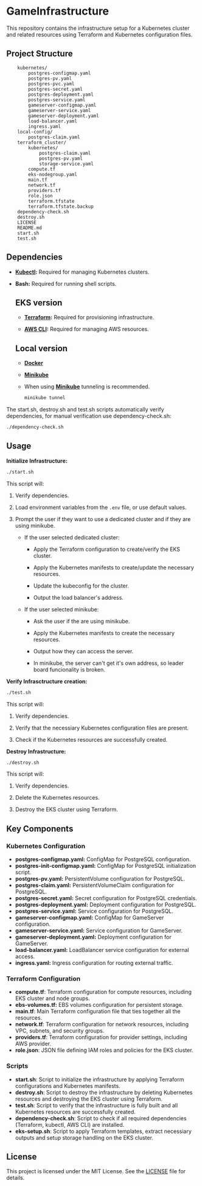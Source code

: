 # GameInfrastructure

This repository contains the infrastructure setup for a Kubernetes cluster and related resources using Terraform and Kubernetes configuration files.

## Project Structure

```
    kubernetes/
        postgres-configmap.yaml
        postgres-pv.yaml
        postgres-pvc.yaml
        postgres-secret.yaml
        postgres-deployment.yaml
        postgres-service.yaml
        gameserver-configmap.yaml
        gameserver-service.yaml
        gameserver-deployment.yaml
        load-balancer.yaml
        ingress.yaml
    local-config/
        postgres-claim.yaml
    terraform_cluster/
        kubernetes/
            postgres-claim.yaml
            postgres-pv.yaml
            storage-service.yaml
        compute.tf
        eks-nodegroup.yaml
        main.tf
        network.tf
        providers.tf
        role.json
        terraform.tfstate
        terraform.tfstate.backup
    dependency-check.sh
    destroy.sh
    LICENSE
    README.md
    start.sh
    test.sh
```

## Dependencies

- **[Kubectl](https://kubernetes.io/docs/tasks/tools/install-kubectl/):** Required for managing Kubernetes clusters.
  
- **Bash:** Required for running shell scripts.
  ## EKS version 

  - **[Terraform](https://www.terraform.io/downloads.html):** Required for provisioning infrastructure.

  - **[AWS CLI](https://aws.amazon.com/cli/):** Required for managing AWS resources.

  ## Local version
  - **[Docker](https://docs.docker.com/get-docker/)**
  - **[Minikube](https://minikube.sigs.k8s.io/docs/start/)**

  - When using **[Minikube](https://minikube.sigs.k8s.io/docs/start/)** tunneling is recommended.

      ```sh
    minikube tunnel
    ```

 The start.sh, destroy.sh and test.sh scripts automatically verify dependencies, for manual verification use dependency-check.sh:

   ```sh
   ./dependency-check.sh
   ```

## Usage

  **Initialize Infrastructure:**

   ```sh
   ./start.sh
   ```
  This script will:

1. Verify dependencies.

2. Load environment variables from the `.env` file, or use default values.

3. Prompt the user if they want to use a dedicated cluster and if they are using minikube.
    - If the user selected dedicated cluster:

      - Apply the Terraform configuration to create/verify the EKS cluster.

      - Apply the Kubernetes manifests to create/update the necessary resources.

      - Update the kubeconfig for the cluster.

      - Output the load balancer's address.

    - If the user selected minikube:

      - Ask the user if the are using minikube.

      - Apply the Kubernetes manifests to create the necessary resources.

      - Output how they can access the server.
      
      - In minikube, the server can't get it's own address, so leader board funcionality is broken.


 **Verify Infrasctructure creation:**

   ```sh
   ./test.sh
   ```

  This script will:

  1. Verify dependencies.

  2. Verify that the necessiary Kubernetes configuration files are present.

  3. Check if the Kubernetes resources are successfully created.

 **Destroy Infrastructure:**

   ```sh
   ./destroy.sh
   ```
  This script will:

  1. Verify dependencies.

  2. Delete the Kubernetes resources.

  3. Destroy the EKS cluster using Terraform.



## Key Components

### Kubernetes Configuration

- **postgres-configmap.yaml:** ConfigMap for PostgreSQL configuration.
- **postgres-init-configmap.yaml:** ConfigMap for PostgreSQL initialization script.
- **postgres-pv.yaml:** PersistentVolume configuration for PostgreSQL.
- **postgres-claim.yaml:** PersistentVolumeClaim configuration for PostgreSQL.
- **postgres-secret.yaml:** Secret configuration for PostgreSQL credentials.
- **postgres-deployment.yaml:** Deployment configuration for PostgreSQL.
- **postgres-service.yaml:** Service configuration for PostgreSQL.
- **gameserver-configmap.yaml:** ConfigMap for GameServer configuration.
- **gameserver-service.yaml:** Service configuration for GameServer.
- **gameserver-deployment.yaml:** Deployment configuration for GameServer.
- **load-balancer.yaml:** LoadBalancer service configuration for external access.
- **ingress.yaml:** Ingress configuration for routing external traffic.

### Terraform Configuration

- **compute.tf**: Terraform configuration for compute resources, including EKS cluster and node groups.
- **ebs-volumes.tf:** EBS volumes configuration for persistent storage.
- **main.tf**: Main Terraform configuration file that ties together all the resources.
- **network.tf**: Terraform configuration for network resources, including VPC, subnets, and security groups.
- **providers.tf**: Terraform configuration for provider settings, including AWS provider.
- **role.json**: JSON file defining IAM roles and policies for the EKS cluster.


### Scripts

- **start.sh**: Script to initialize the infrastructure by applying Terraform configurations and Kubernetes manifests.
- **destroy.sh**: Script to destroy the infrastructure by deleting Kubernetes resources and destroying the EKS cluster using Terraform.
- **test.sh**: Script to verify that the infrastructure is fully built and all Kubernetes resources are successfully created.
- **dependency-check.sh**: Script to check if all required dependencies (Terraform, kubectl, AWS CLI) are installed.
- **eks-setup.sh**: Script to apply Terraform templates, extract necessiary outputs and setup storage handling on the EKS cluster.


## License
This project is licensed under the MIT License. See the [LICENSE](LICENSE) file for details.